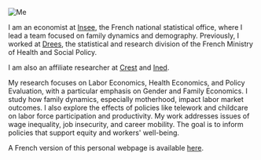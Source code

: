 ![Me](Photo_PPora.jpg)

I am an economist at [Insee](https://insee.fr/fr/accueil), the French national statistical office, where I lead a team focused on family dynamics and demography. Previously, I worked at [Drees](https://drees.solidarites-sante.gouv.fr/etudes-et-statistiques/), the statistical and research division of the French Ministry of Health and Social Policy. 

I am also an affiliate researcher at [Crest](https://crest.science/) and [Ined](https://demographie-economique.site.ined.fr/).

My research focuses on Labor Economics, Health Economics, and Policy Evaluation, with a particular emphasis on Gender and Family Economics. I study how family dynamics, especially motherhood, impact labor market outcomes. I also explore the effects of policies like telework and childcare on labor force participation and productivity. My work addresses issues of wage inequality, job insecurity, and career mobility. The goal is to inform policies that support equity and workers' well-being.

A French version of this personal webpage is available [here](https://pierrepora.github.io/fr).
